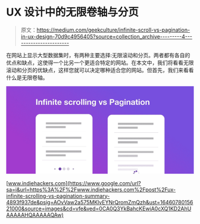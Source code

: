 # UX 设计中的无限卷轴与分页

> 原文：<https://medium.com/geekculture/infinite-scroll-vs-pagination-in-ux-design-70d9c4956405?source=collection_archive---------4----------------------->

在网站上显示大型数据集时，有两种主要选择:无限滚动和分页。两者都有各自的优点和缺点，这使得一个比另一个更适合特定的网站。在本文中，我们将看看无限滚动和分页的优缺点，这样您就可以决定哪种适合您的网站。但首先，我们来看看什么是无限卷轴。

![](img/2eb340bca3ca496c3bccf3dbe3eedcc5.png)

[www.indiehackers.com](https://www.google.com/url?sa=i&url=https%3A%2F%2Fwww.indiehackers.com%2Fpost%2Fux-infinite-scrolling-vs-pagination-summary-4893f937de&psig=AOvVaw2a575MKlvEYNrQromZmQzh&ust=1646078015621000&source=images&cd=vfe&ved=0CA0Q3YkBahcKEwiA0cXQ1KD2AhUAAAAAHQAAAAAQAw)